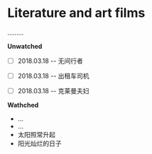 # Literature and art films

.........


**Unwatched**

- [ ] 2018.03.18 -- 无间行者
- [ ] 2018.03.18 -- 出租车司机 
- [ ] 2018.03.18 -- 克莱曼夫妇


**Wathched**

* ...
* ...
* 太阳照常升起
* 阳光灿烂的日子
